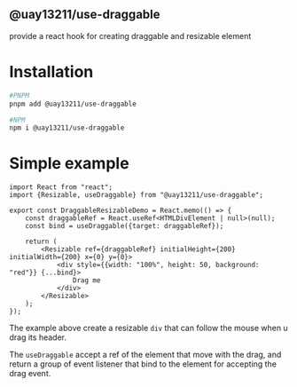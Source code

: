 ## @uay13211/use-draggable

provide a react hook for creating draggable and resizable element

# Installation

```sh
#PNPM
pnpm add @uay13211/use-draggable

#NPM
npm i @uay13211/use-draggable
```

# Simple example

```tsx
import React from "react";
import {Resizable, useDraggable} from "@uay13211/use-draggable";

export const DraggableResizableDemo = React.memo(() => {
    const draggableRef = React.useRef<HTMLDivElement | null>(null);
    const bind = useDraggable({target: draggableRef});

    return (
        <Resizable ref={draggableRef} initialHeight={200} initialWidth={200} x={0} y={0}>
            <div style={{width: "100%", height: 50, background: "red"}} {...bind}>
                Drag me
            </div>
        </Resizable>
    );
});
```

The example above create a resizable `div` that can follow the mouse when u drag its header.

The `useDraggable` accept a ref of the element that move with the drag, and return a group of event listener that bind to the element for accepting the drag event.
